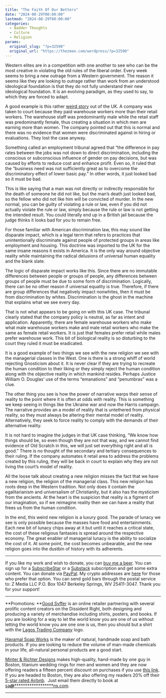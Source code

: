```yaml
---
title: "The Faith Of Our Betters"
date: "2024-08-29T00:00:00"
lastmod: "2024-08-29T00:00:00"
categories:
  - Badder Thoughts
  - Culture
  - Religion
params:
  original_slug: "?p=32590"
  original_url: "https://thezman.com/wordpress/?p=32590"
---
```


Western elites are in a competition with one another to see who can be
the most creative in violating the old rules of the liberal order. Every
week seems to bring a new outrage from a Western government. The reason
it seems like they are looking to outrage rather than work from an
understood ideological foundation is that they do not fully understand
their new ideological foundation. It is an evolving paradigm, as they
used to say, to which they are forced to adapt.

A good example is this rather
<a href="https://www.bbc.com/news/articles/cj0817jd9dqo" rel="noopener"
target="_blank">weird story</a> out of the UK. A company was taken to
court because they paid warehouse workers more than their retail
workers. The warehouse staff was predominantly male while the retail
staff was predominantly female, thus creating a situation in which men
are earning more than women. The company pointed out that this is normal
and there was no evidence that women were discriminated against in
hiring or evaluations. They lost the case anyway.

Something called an employment tribunal agreed that “the difference in
pay rates between the jobs was not down to direct discrimination,
including the conscious or subconscious influence of gender on pay
decisions, but was caused by efforts to reduce cost and enhance profit.
Even so, it ruled that the “business need was not sufficiently great as
to overcome the discriminatory effect of lower basic pay.” In other
words, it just looked bad so it must be bad.

This is like saying that a man was not directly or indirectly
responsible for the death of someone he did not like, but the man’s
death just looked bad, so the fellow who did not like him will be
convicted of murder. In the new normal, you can be guilty of violating a
rule or law, even if you did not actually violate the rule or law,
simply because the rule or law is not getting the intended result. You
could literally end up in a British jail because the judge thinks it
looks bad for you to remain free.

For those familiar with American discrimination law, this may sound like
disparate impact, which is a legal term that refers to practices that
unintentionally discriminate against people of protected groups in areas
like employment and housing. This doctrine was imported to the UK for
the same insane reasons it exists in America. It is the only way around
objective reality while maintaining the radical delusions of universal
human equality and the blank slate.

The logic of disparate impact works like this. Since there are no
immutable differences between people or groups of people, any
differences between groups of people must be due to some form of
discrimination. Logically, there can be no other reason if universal
equality is true. Therefore, if there are group differences that
negatively impact nonwhites, then it must be from discrimination by
whites. Discrimination is the ghost in the machine that explains what we
see every day.

That is not what appears to be going on with this UK case. The tribunal
clearly stated that the company policy is neutral, as far as intent and
application. Apparently, there are female warehouse workers who make
what male warehouse workers make and male retail workers who make the
same as female retail workers. It is just that females prefer retail
while males prefer warehouse work. This bit of biological reality is so
disturbing to the court they ruled it must be eradicated.

It is a good example of two things we see with the new religion we see
with the managerial classes in the West. One is there is a strong whiff
of world rejecting Gnosticism about it. It is never clear if they are
trying to recreate the human condition to their liking or they simply
reject the human condition along with the objective reality in which
mankind resides. Perhaps Justice William O. Douglas’ use of the terms
“emanations” and “penumbras” was a clue.

The other thing you see is how the power of narrative warps their sense
of reality to the point where it is often at odds with reality. This is
something we keep seeing in things like the Ukraine war and now the
Harris campaign. The narrative provides an a model of reality that is
untethered from physical reality, so they must always be altering their
mental model of reality. Alternatively, they seek to force reality to
comply with the demands of their alternative reality.

It is not hard to imagine the judges in that UK case thinking, “We know
how things should be, so even though they are not that way, and we
cannot find evidence of Old Scratch in this, we will just set everything
right and all is good.” There is no thought of the secondary and
tertiary consequences to their ruling. If the company automates it
retail area to address the problems created by this ruling, they will be
back in court to explain why they are not living the court’s model of
reality.

All the loose talk about creating a new religion misses the fact that we
have a new religion, the religion of the managerial class. This new
religion has roots deep in the Western tradition. Not only does it
contain the egalitarianism and universalism of Christianity, but it also
has the mysticism from the ancients. At the heart is the suspicion that
reality is a figment of our imagination, so if we reimagine reality then
we can have a reality that frees us from the human condition.

In the end, this weird new religion is a luxury good. The parade of
lunacy we see is only possible because the masses have food and
entertainments. Each new bit of lunacy chips away at it but until it
reaches a critical state, the cost of these religious fantasies is
spread around the respective economy. The great enabler of managerial
lunacy is the ability to socialize the cost of it. At some point, the
cost becomes unbearable, and the new religion goes into the dustbin of
history with its adherents.

------------------------------------------------------------------------

If you like my work and wish to donate, you can
<a href="https://www.buymeacoffee.com/mujolulu" rel="noopener"
target="_blank">buy me a beer</a>. You can sign up for a
<a href="https://www.subscribestar.com/the-z-blog" rel="noopener"
target="_blank">SubscribeStar</a> or a
<a href="https://thedissident.substack.com/" rel="noopener"
target="_blank">Substack</a> subscription and get some extra content.
You can donate via <a
href="https://www.paypal.com/donate/?cmd=_s-xclick&amp;hosted_button_id=UDAS2Q8JYA6CN&amp;source=url"
rel="noopener" target="_blank">PayPal</a>. My crypto addresses are
<a href="https://thezman.com/wordpress/?page_id=22713" rel="noopener"
target="_blank">here</a> for those who prefer that option. You can send
gold bars through the postal service to: Z Media LLC P.O. Box 1047
Berkeley Springs, WV 25411-3047. Thank you for your support!

------------------------------------------------------------------------

**Promotions: **<a href="https://goodsvffer.com/" rel="noopener" target="_blank">Good
Svffer</a> is an online retailer partnering with several prolific
content creators on the Dissident Right, both designing and producing a
variety of merchandise including shirts, posters, and books. If you are
looking for a way to let the world know you are one of us without
letting the world know you are one one is us, then you should but a
shirt with the
<a href="https://goodsvffer.com/products/lagos-trading-company"
rel="noopener" target="_blank">Lagos Trading Company</a> logo.

<a href="https://havamalsoapworks.com/" rel="noopener"
target="_blank">Havamal Soap Works</a> is the maker of natural, handmade
soap and bath products. If you are looking to reduce the volume of
man-made chemicals in your life, all-natural personal products are a
good start.

<a href="https://www.minterandrichterdesigns.com/"
rel="noreferrer nofollow noopener" target="_blank">Minter &amp; Richter
Designs</a> makes high-quality, hand-made by one guy in Boston, titanium
wedding rings for men and women and they are now offering readers a
fifteen percent discount on purchases if you use
<a href="https://www.minterandrichterdesigns.com/discount/ZMAN"
rel="noreferrer nofollow noopener" target="_blank">this link</a>.
<span class="highlight"><span class="colour"><span class="font"><span class="size">If
you are headed to Boston, they are also offering my readers 20% off
their <a
href="https://www.airbnb.com/users/7988017/listings?user_id=7988017&amp;s=3"
rel="noopener noreferrer" target="_blank">5-star rated Airbnb</a>.  Just
email them directly to book at
<a href="mailto:sa***@*********************ns.com"
data-original-string="sTvrYB9q1XeVNjCNKqXybA==cb78CCkiWbVhjfdPORPJoFqa8hR5Tq/KfnArKnmn+gVpw9sq++CmbI38mYtEPYMwKXe"><span
class="apbct-email-encoder"
data-original-string="Mo5n4xPJA1O+AZMeV9Lptg==cb71XWMxUEQS3+oIGj6HRx1q5bNuOSbruQ3lb26N3GAIDmCI2eaf+r1Funs5N32jQmO"
title="This contact has been encoded by Anti-Spam by CleanTalk. Click to decode. To finish the decoding make sure that JavaScript is enabled in your browser.">sa<span
class="apbct-blur">***</span>@<span
class="apbct-blur">*********************</span>ns.com</span></a>.</span></span></span></span>

------------------------------------------------------------------------
